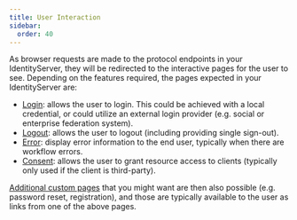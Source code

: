 ```yaml
---
title: User Interaction
sidebar:
  order: 40
---
```


As browser requests are made to the protocol endpoints in your IdentityServer, they will be redirected to the interactive pages for the user to see. Depending on the features required, the pages expected in your IdentityServer are:
* [Login](login): allows the user to login. This could be achieved with a local credential, or could utilize an external login provider (e.g. social or enterprise federation system).
* [Logout](logout): allows the user to logout (including providing single sign-out).
* [Error](error): display error information to the end user, typically when there are workflow errors.
* [Consent](consent): allows the user to grant resource access to clients (typically only used if the client is third-party).

[Additional custom pages](custom) that you might want are then also possible (e.g. password reset, registration), and those are typically available to the user as links from one of the above pages.

